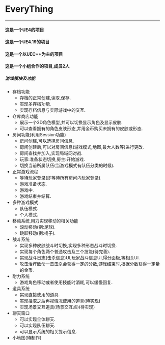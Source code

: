 # EveryThing

------

#### **这是一个UE4的项目**

#### **这是一个UE4.19的项目**

#### **这是一个以UEC++为主的项目**

#### **这是一个小组合作的项目,成员2人**

##### **游戏模块及功能**


- 存档功能 
    - 存档的正常创建,读取,保存.
    - 实现多存档功能.
    - 实现存档信息与实际游戏中的交互.
- 仓库商店功能
    - 展示一个3D角色模型,并可以切换显示角色及显示皮肤.
    - 可以查看拥有的角色皮肤形态,并用金币购买未拥有的皮肤或形态.
- 房间功能(利用Session功能)
    - 房间创建,可以选择房间信息.
    - 房间创建后,可以对房间信息(游戏模式,地图,最大人数等)进行更改.
    - 房间查找并加入,实现局域网对战.
    - 玩家:准备状态切换,房主:开始游戏.
    - 切换当前所属队伍(当游戏模式有队伍分类的时候).
- 正常游戏流程
    - 等待玩家登录(即等待所有房间内玩家登录).
    - 游戏准备状态.
    - 游戏中.
    - 游戏结束并结算.
- 多种游戏模式
    - 队伍模式.
    - 个人模式.
- 移动系统,用力实现移动的相关功能
    - 滚动移动(例:足球).
    - 跳跃移动(例:椅子).
- 战斗系统
    - 实现多种皮肤战斗时切换,实现多种形态战斗时切换.
    - 实现每个角色两个普通攻击及三个技能(待完善).
	- 实现战斗日志(击杀信息)UI,玩家战斗信息UI,得分面板,等相关UI.
	- 攻击治疗致命一击击杀会获得一定的分数,游戏结束时,根据分数获得一定量的金币.
- 耐力系统
    - 游戏角色移动或者使用技能时消耗,可以缓慢回复.
- 道具系统
	- 实现直接使用的道具.
	- 实现拾取之后再视情况使用的道具(待实现)
	- 实现场景交互道具(场景交互点)(待实现)
- 聊天窗口
    - 可以实现全体聊天.
    - 可以实现队伍聊天.
    - 可以显示系统的相关提示信息.
- 小地图(待制作)